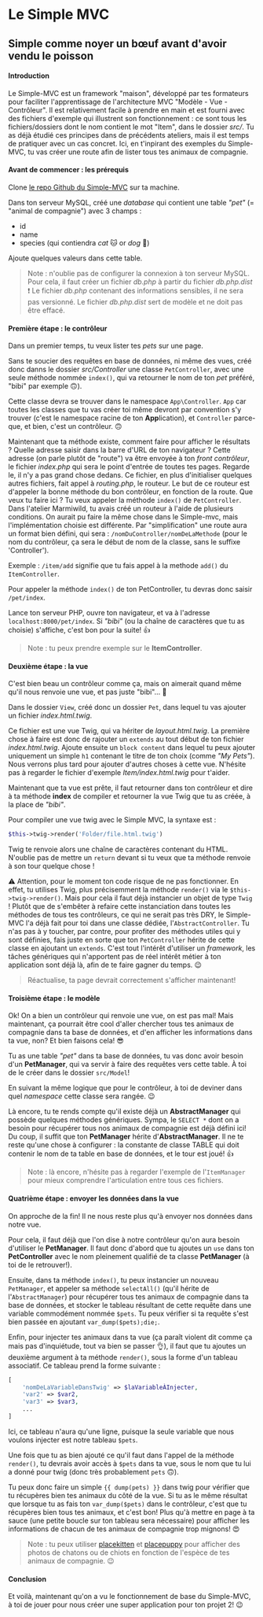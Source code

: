 # Le Simple MVC

## Simple comme noyer un bœuf avant d'avoir vendu le poisson

#### Introduction

Le Simple-MVC est un framework "maison", développé par tes formateurs pour faciliter l'apprentissage de l'architecture MVC "Modèle - Vue - Contrôleur". Il est relativement facile à prendre en main et est fourni avec des fichiers d'exemple qui illustrent son fonctionnement : ce sont tous les fichiers/dossiers dont le nom contient le mot "Item", dans le dossier *src/*. Tu as déjà étudié ces principes dans de précédents ateliers, mais il est temps de pratiquer avec un cas concret. Ici, en t'inpirant des exemples du Simple-MVC, tu vas créer une route afin de lister tous tes animaux de compagnie.

#### Avant de commencer : les prérequis

Clone [le repo Github du Simple-MVC](https://github.com/WildCodeSchool/simple-mvc) sur ta machine.

Dans ton serveur MySQL, créé une *database* qui contient une table *"pet"* (= "animal de compagnie") avec 3 champs :

* id
* name
* species (qui contiendra *cat* 🐱 or *dog* 🐶)

Ajoute quelques valeurs dans cette table.

> Note : n'oublie pas de configurer la connexion à ton serveur MySQL. Pour cela, il faut créer un fichier *db.php* à partir du fichier *db.php.dist* ❗ Le fichier *db.php* contenant des informations sensibles, il ne sera pas versionné. Le fichier *db.php.dist* sert de modèle et ne doit pas être effacé.

#### Première étape : le contrôleur

Dans un premier temps, tu veux lister tes *pets* sur une page.

Sans te soucier des requêtes en base de données, ni même des vues, créé donc danns le dossier *src/Controller* une classe `PetController`, avec une seule méthode nommée `index()`, qui va retourner le nom de ton *pet* préféré, "bibi" par exemple 🙃).

Cette classe devra se trouver dans le namespace `App\Controller`. `App` car toutes les classes que tu vas créer toi même devront par convention s'y trouver (c'est le namespace racine de ton **App**lication), et `Controller` parce-que, et bien, c'est un contrôleur. 🙃

Maintenant que ta méthode existe, comment faire pour afficher le résultats ? Quelle adresse saisir dans la barre d'URL de ton navigateur ? Cette adresse (on parle plutôt de "route") va être envoyée à ton *front contrôleur*, le fichier *index.php* qui sera le point d'entrée de toutes tes pages. Regarde le, il n'y a pas grand chose dedans. Ce fichier, en plus d'initialiser quelques autres fichiers, fait appel à *routing.php*, le routeur.
Le but de ce routeur est d'appeler la bonne méthode du bon contrôleur, en fonction de la route. Que veux tu faire ici ? 
Tu veux appeler la méthode `index()` de `PetController`. Dans l'atelier Marmiwild, tu avais créé un routeur à l'aide de plusieurs conditions. On aurait pu faire la même chose dans le Simple-mvc, mais l'implémentation choisie est différente. Par "simplification" une route aura un format bien défini, qui sera : `/nomDuController/nomDeLaMethode` (pour le nom du contrôleur, ça sera le début de nom de la classe, sans le suffixe 'Controller').

Exemple : `/item/add` signifie que tu fais appel à la methode `add()` du `ItemController`.

Pour appeler la méthode `index()` de ton PetController, tu devras donc saisir `/pet/index`.

Lance ton serveur PHP, ouvre ton navigateur, et va à l'adresse `localhost:8000/pet/index`. Si *"bibi"* (ou la chaîne de caractères que tu as choisie) s'affiche, c'est bon pour la suite! 👍

> Note : tu peux prendre exemple sur le **ItemController**.

#### Deuxième étape : la vue

C'est bien beau un contrôleur comme ça, mais on aimerait quand même qu'il nous renvoie une vue, et pas juste "bibi"... 🤔

Dans le dossier `View`, créé donc un dossier `Pet`, dans lequel tu vas ajouter un fichier *index.html.twig*.

Ce fichier est une vue Twig, qui va hériter de *layout.html.twig*. La première chose à faire est donc de rajouter un `extends` au tout début de ton fichier *index.html.twig*. Ajoute ensuite un `block content` dans lequel tu peux ajouter uniquement un simple `h1` contenant le titre de ton choix (comme *"My Pets"*). Nous verrons plus tard pour ajouter d'autres choses à cette vue. N'hésite pas à regarder le fichier d'exemple *Item/index.html.twig* pour t'aider.

Maintenant que ta vue est prête, il faut retourner dans ton contrôleur et dire à ta méthode **index** de compiler et retourner la vue Twig que tu as créée, à la place de *"bibi"*.

Pour compiler une vue twig avec le Simple MVC, la syntaxe est :

```php
$this->twig->render('Folder/file.html.twig')
```
Twig te renvoie alors une chaîne de caractères contenant du HTML. N'oublie pas de mettre un `return` devant si tu veux que ta méthode renvoie à son tour quelque chose !

⚠️ Attention, pour le moment ton code risque de ne pas fonctionner. En effet, tu utilises Twig, plus précisemment la méthode `render()` via le `$this->twig->render()`. Mais pour cela il faut déjà instancier un objet de type `Twig` ! Plutôt que de s'embêter à refaire cette instanciation dans toutes les méthodes de tous tes contrôleurs, ce qui ne serait pas très DRY, le Simple-MVC l'a déjà fait pour toi dans une classe dédiée, l'`AbstractController`. Tu n'as pas à y toucher, par contre, pour profiter des méthodes utiles qui y sont définies, fais juste en sorte que ton `PetController` hérite de cette classe en ajoutant un `extends`. C'est tout l'intérêt d'utiliser un *framework*, les tâches génériques qui n'apportent pas de réel intérêt métier à ton application sont déjà là, afin de te faire gagner du temps. 😉

> Réactualise, ta page devrait correctement s'afficher maintenant!

#### Troisième étape : le modèle

Ok! On a bien un contrôleur qui renvoie une vue, on est pas mal! Mais maintenant, ça pourrait être cool d'aller chercher tous tes animaux de compagnie dans ta base de données, et d'en afficher les informations dans ta vue, non? Et bien faisons cela! 😎

Tu as une table *"pet"* dans ta base de données, tu vas donc avoir besoin d'un **PetManager**, qui va servir à faire des requêtes vers cette table. À toi de le créer dans le dossier `src/Model`!

En suivant la même logique que pour le contrôleur, à toi de deviner dans quel *namespace* cette classe sera rangée. 😉

Là encore, tu te rends compte qu'il existe déjà un **AbstractManager** qui possède quelques méthodes génériques. Sympa, le `SELECT *` dont on a besoin pour récupérer tous nos animaux de compagnie est déjà défini ici! Du coup, il suffit que ton **PetManager** hérite d'**AbstractManager**. Il ne te reste qu'une chose à configurer : la constante de classe TABLE qui doit contenir le nom de ta table en base de données, et le tour est joué! 👍 

> Note : là encore, n'hésite pas à regarder l'exemple de l'`ItemManager` pour mieux comprendre l'articulation entre tous ces fichiers.

#### Quatrième étape : envoyer les données dans la vue

On approche de la fin! Il ne nous reste plus qu'à envoyer nos données dans notre vue.

Pour cela, il faut déjà que l'on dise à notre contrôleur qu'on aura besoin d'utiliser le **PetManager**. Il faut donc d'abord que tu ajoutes un `use` dans ton **PetController** avec le nom pleinement qualifié de ta classe **PetManager** (à toi de le retrouver!).

Ensuite, dans ta méthode `index()`, tu peux instancier un nouveau `PetManager`, et appeler sa méthode `selectAll()` (qu'il hérite de l'`AbstractManager`) pour récupérer tous tes animaux de compagnie dans ta base de données, et stocker le tableau résultant de cette requête dans une variable commodément nommée `$pets`. Tu peux vérifier si ta requête s'est bien passée en ajoutant `var_dump($pets);die;`.

Enfin, pour injecter tes animaux dans ta vue (ça paraît violent dit comme ça mais pas d'inquiétude, tout va bien se passer 👌), il faut que tu ajoutes un deuxième argument à ta méthode `render()`, sous la forme d'un tableau associatif. Ce tableau prend la forme suivante :

```php
[
    'nomDeLaVariableDansTwig' => $laVariableÀInjecter,
    'var2' => $var2,
    'var3' => $var3,
    ...
]
```
Ici, ce tableau n'aura qu'une ligne, puisque la seule variable que nous voulons injecter est notre tableau `$pets`.

Une fois que tu as bien ajouté ce qu'il faut dans l'appel de la méthode `render()`, tu devrais avoir accès à `$pets` dans ta vue, sous le nom que tu lui a donné pour twig (donc très probablement `pets` 🙃).

Tu peux donc faire un simple `{{ dump(pets) }}` dans twig pour vérifier que tu récupères bien tes animaux du côté de la vue. Si tu as le même résultat que lorsque tu as fais ton `var_dump($pets)` dans le contrôleur, c'est que tu récupères bien tous tes animaux, et c'est bon! Plus qu'à mettre en page à ta sauce (une petite boucle sur ton tableau sera nécessaire) pour afficher les informations de chacun de tes animaux de compagnie trop mignons! 😍

> Note : tu peux utiliser [placekitten](https://placekitten.com/) et [placepuppy](https://place-puppy.com/) pour afficher des photos de chatons ou de chiots en fonction de l'espèce de tes animaux de compagnie. 😉

#### Conclusion

Et voilà, maintenant qu'on a vu le fonctionnement de base du Simple-MVC, à toi de jouer pour nous créer une super application pour ton projet 2! 😉